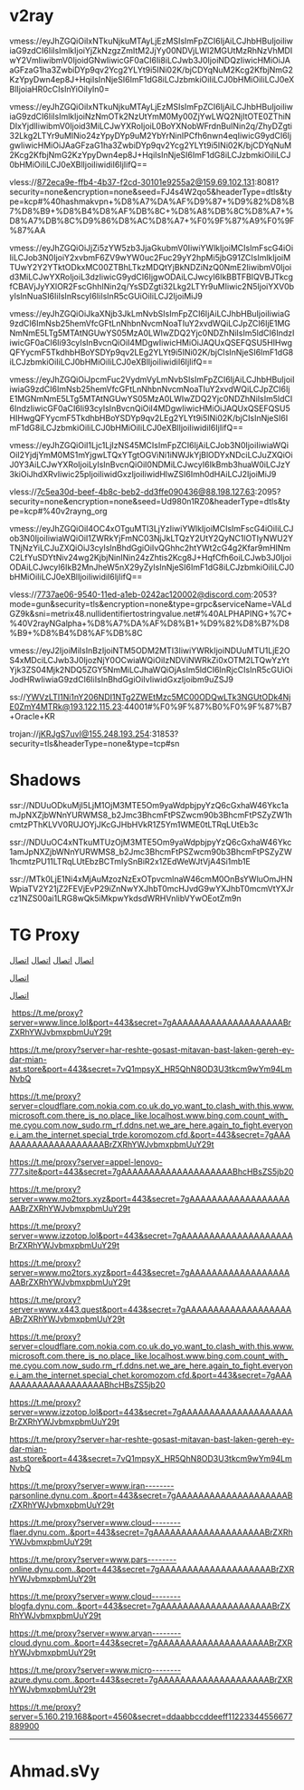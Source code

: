 # v2ray
vmess://eyJhZGQiOiIxNTkuNjkuMTAyLjEzMSIsImFpZCI6IjAiLCJhbHBuIjoiIiwiaG9zdCI6IiIsImlkIjoiYjZkNzgzZmItM2JjYy00NDVjLWI2MGUtMzRhNzVhMDIwY2VmIiwibmV0IjoidGNwIiwicGF0aCI6Ii8iLCJwb3J0IjoiNDQzIiwicHMiOiJAaGFzaG1ha3ZwbiDYp9qv2Ycg2YLYt9i5INi02K/bjCDYqNuM2Kcg2KfbjNmG2KzYpyDwn4ep8J+HqiIsInNjeSI6ImF1dG8iLCJzbmkiOiIiLCJ0bHMiOiIiLCJ0eXBlIjoiaHR0cCIsInYiOiIyIn0=

vmess://eyJhZGQiOiIxNTkuNjkuMTAyLjEzMSIsImFpZCI6IjAiLCJhbHBuIjoiIiwiaG9zdCI6IiIsImlkIjoiNzNmOTk2NzUtYmM0My00ZjYwLWQ2NjItOTE0ZThiNDIxYjdlIiwibmV0Ijoid3MiLCJwYXRoIjoiL0BoYXNobWFrdnBuINin2q/ZhyDZgti32Lkg2LTYr9uMINio24zYpyDYp9uM2YbYrNinIPCfh6nwn4eqIiwicG9ydCI6IjgwIiwicHMiOiJAaGFzaG1ha3ZwbiDYp9qv2Ycg2YLYt9i5INi02K/bjCDYqNuM2Kcg2KfbjNmG2KzYpyDwn4ep8J+HqiIsInNjeSI6ImF1dG8iLCJzbmkiOiIiLCJ0bHMiOiIiLCJ0eXBlIjoiIiwidiI6IjIifQ==

vless://872eca9e-ffb4-4b37-f2cd-30101e9255a2@159.69.102.131:8081?security=none&encryption=none&seed=FJ4s4W2qo5&headerType=dtls&type=kcp#%40hashmakvpn+%D8%A7%DA%AF%D9%87+%D9%82%D8%B7%D8%B9+%D8%B4%D8%AF%DB%8C+%D8%A8%DB%8C%D8%A7+%D8%A7%DB%8C%D9%86%D8%AC%D8%A7+%F0%9F%87%A9%F0%9F%87%AA

vmess://eyJhZGQiOiJjZi5zYW5zb3JjaGkubmV0IiwiYWlkIjoiMCIsImFscG4iOiIiLCJob3N0IjoiY2xvbmF6ZV9wYW0uc2Fuc29yY2hpMi5jbG91ZCIsImlkIjoiMTUwY2Y2YTktODkxMC00ZTBhLTkzMDQtYjBkNDZiNzQ0NmE2IiwibmV0Ijoid3MiLCJwYXRoIjoiL3dzIiwicG9ydCI6IjgwODAiLCJwcyI6IkBBTFBIQVBJTkcgfCBAVjJyYXlOR2FscGhhINin2q/YsSDZgti32Lkg2LTYr9uMIiwic2N5IjoiYXV0byIsInNuaSI6IiIsInRscyI6IiIsInR5cGUiOiIiLCJ2IjoiMiJ9

vmess://eyJhZGQiOiJkaXNjb3JkLmNvbSIsImFpZCI6IjAiLCJhbHBuIjoiIiwiaG9zdCI6ImNsb25hemVfcGFtLnNhbnNvcmNoaTIuY2xvdWQiLCJpZCI6IjE1MGNmNmE5LTg5MTAtNGUwYS05MzA0LWIwZDQ2Yjc0NDZhNiIsIm5ldCI6IndzIiwicGF0aCI6Ii93cyIsInBvcnQiOiI4MDgwIiwicHMiOiJAQUxQSEFQSU5HIHwgQFYycmF5TkdhbHBoYSDYp9qv2LEg2YLYt9i5INi02K/bjCIsInNjeSI6ImF1dG8iLCJzbmkiOiIiLCJ0bHMiOiIiLCJ0eXBlIjoiIiwidiI6IjIifQ==

vmess://eyJhZGQiOiJpcmFuc2VydmVyLmNvbSIsImFpZCI6IjAiLCJhbHBuIjoiIiwiaG9zdCI6ImNsb25hemVfcGFtLnNhbnNvcmNoaTIuY2xvdWQiLCJpZCI6IjE1MGNmNmE5LTg5MTAtNGUwYS05MzA0LWIwZDQ2Yjc0NDZhNiIsIm5ldCI6IndzIiwicGF0aCI6Ii93cyIsInBvcnQiOiI4MDgwIiwicHMiOiJAQUxQSEFQSU5HIHwgQFYycmF5TkdhbHBoYSDYp9qv2LEg2YLYt9i5INi02K/bjCIsInNjeSI6ImF1dG8iLCJzbmkiOiIiLCJ0bHMiOiIiLCJ0eXBlIjoiIiwidiI6IjIifQ==

vmess://eyJhZGQiOiI1Ljc1LjIzNS45MCIsImFpZCI6IjAiLCJob3N0IjoiIiwiaWQiOiI2YjdjYmM0MS1mYjgwLTQxYTgtOGViNi1iNWJkYjBlODYxNDciLCJuZXQiOiJ0Y3AiLCJwYXRoIjoiLyIsInBvcnQiOiI0NDMiLCJwcyI6IkBmb3huaW0iLCJzY3kiOiJhdXRvIiwic25pIjoiIiwidGxzIjoiIiwidHlwZSI6Imh0dHAiLCJ2IjoiMiJ9

vless://7c5ea30d-beef-4b8c-beb2-dd3ffe090436@88.198.127.63:2095?security=none&encryption=none&seed=Ud980n1RZ0&headerType=dtls&type=kcp#%40v2rayng_org

vmess://eyJhZGQiOiI4OC4xOTguMTI3LjYzIiwiYWlkIjoiMCIsImFscG4iOiIiLCJob3N0IjoiIiwiaWQiOiI1ZWRkYjFmNC03NjJkLTQzY2UtY2QyNC1lOTIyNWU2YTNjNzYiLCJuZXQiOiJ3cyIsInBhdGgiOiIvQGhhc2htYWt2cG4g2Kfar9mHINmC2LfYuSDYtNiv24wg2KjbjNinINin24zZhtis2Kcg8J+HqfCfh6oiLCJwb3J0IjoiODAiLCJwcyI6IkB2MnJheW5nX29yZyIsInNjeSI6ImF1dG8iLCJzbmkiOiIiLCJ0bHMiOiIiLCJ0eXBlIjoiIiwidiI6IjIifQ==

vless://7737ae06-9540-11ed-a1eb-0242ac120002@discord.com:2053?mode=gun&security=tls&encryption=none&type=grpc&serviceName=VALdGZ9k&sni=metrix48.nullidentifiertostringvalue.net#%40ALPHAPING+%7C+%40V2rayNGalpha+%D8%A7%DA%AF%D8%B1+%D9%82%D8%B7%D8%B9+%D8%B4%D8%AF%DB%8C

vmess://eyJ2IjoiMiIsInBzIjoiNTM5ODM2MTI3IiwiYWRkIjoiNDUuMTU1LjE2OS4xMDciLCJwb3J0IjozNjY0OCwiaWQiOiIzNDViNWRkZi0xOTM2LTQwYzYtYjk3ZS04Mjk2NDQ5ZGY5NmMiLCJhaWQiOjAsIm5ldCI6InRjcCIsInR5cGUiOiJodHRwIiwiaG9zdCI6IiIsInBhdGgiOiIvIiwidGxzIjoibm9uZSJ9

ss://YWVzLTI1Ni1nY206NDI1NTg2ZWEtMzc5MC00ODQwLTk3NGUtODk4NjE0ZmY4MTRk@193.122.115.23:44001#%F0%9F%87%B0%F0%9F%87%B7+Oracle+KR


trojan://jKRJgS7uvI@155.248.193.254:31853?security=tls&headerType=none&type=tcp#sn



# Shadows
ssr://NDUuODkuMjI5LjM1OjM3MTE5Om9yaWdpbjpyYzQ6cGxhaW46Ykc1amJpNXZjbWNnYURWMS8_b2Jmc3BhcmFtPSZwcm90b3BhcmFtPSZyZW1hcmtzPThKLVV0RUJOYjJKcGJHbHVkR1Z5Ym1WME0tLTRqLUtEb3c

ssr://NDUuOC4xNTkuMTUzOjM3MTE5Om9yaWdpbjpyYzQ6cGxhaW46Ykc1amJpNXZjbWNnYURWMS8_b2Jmc3BhcmFtPSZwcm90b3BhcmFtPSZyZW1hcmtzPU11LTRqLUtEbzBCTmIySnBiR2x1ZEdWeWJtVjA4Si1mb1E

ssr://MTk0LjE1Ni4xMjAuMzozNzExOTpvcmlnaW46cmM0OnBsYWluOmJHNWpiaTV2Y21jZ2FEVjEvP29iZnNwYXJhbT0mcHJvdG9wYXJhbT0mcmVtYXJrcz1NZS00ai1LRG8wQk5iMkpwYkdsdWRHVnlibVYwOEotZm9n


# TG Proxy

[اتصال](https://t.me/proxy?server=xn--910br1bqel2q98ctrowwlqib.fun.xn--ihqs2da42tww9aa451or35c.monster.&port=443&secret=7gAAAAAAAAAAAAAAAAAAAABrZXRhYWJvbmxpbmUuY29t)
[اتصال](https://t.me/proxy?server=195.74.93.34&port=443&secret=eec80ff604fa45408f1d152624d3bffcf26b65746161626f6e6c696e652e636f6d)
[اتصال](https://t.me/proxy?server=46.229.243.69&port=443&secret=eec80ff604fa45408f1d152624d3bffcf26b65746161626f6e6c696e652e636f6d)
[اتصال](https://t.me/proxy?server=194.87.245.172&port=443&secret=eec80ff604fa45408f1d152624d3bffcf26b65746161626f6e6c696e652e636f6d)

[اتصال](https://t.me/proxy?server=212.192.243.42&port=443&secret=eec80ff604fa45408f1d152624d3bffcf26b65746161626f6e6c696e652e636f6d)

[اتصال](https://t.me/proxy?server=om.nokia.com.co.uk.do_yo.want_to.clash_with.this.microsoft.com.there_is_no.place_like.localhost.bing.com.count_with_me.cyou.com.now_sudo.rm_rf.ddns.net.we_are_here.again_to_fight.with_everyone.i_am.the_internet.special_waya.cloudflare.thisis.namava.cyou.&port=443&secret=7gAAAAAAAAAAAAAAAAAAAABrZXRhYWJvbmxpbmUuY29t)


‌ https://t.me/proxy?server=www.lince.lol&port=443&secret=7gAAAAAAAAAAAAAAAAAAAABrZXRhYWJvbmxpbmUuY29t

https://t.me/proxy?server=har-reshte-gosast-mitavan-bast-laken-gereh-ey-dar-mian-ast.store&port=443&secret=7vQ1mpsyX_HR5QhN8OD3U3tkcm9wYm94LmNvbQ

https://t.me/proxy?server=cloudflare.com.nokia.com.co.uk.do_yo.want_to.clash_with.this.www.microsoft.com.there_is_no.place_like.localhost.www.bing.com.count_with_me.cyou.com.now_sudo.rm_rf.ddns.net.we_are_here.again_to_fight.everyone.i_am.the_internet.special_trde.koromozom.cfd.&port=443&secret=7gAAAAAAAAAAAAAAAAAAAABrZXRhYWJvbmxpbmUuY29t

https://t.me/proxy?server=appel-lenovo-777.site&port=443&secret=7gAAAAAAAAAAAAAAAAAAAABhcHBsZS5jb20

https://t.me/proxy?server=www.mo2tors.xyz&port=443&secret=7gAAAAAAAAAAAAAAAAAAAABrZXRhYWJvbmxpbmUuY29t

https://t.me/proxy?server=www.izzotop.lol&port=443&secret=7gAAAAAAAAAAAAAAAAAAAABrZXRhYWJvbmxpbmUuY29t

https://t.me/proxy?server=www.mo2tors.xyz&port=443&secret=7gAAAAAAAAAAAAAAAAAAAABrZXRhYWJvbmxpbmUuY29t

https://t.me/proxy?server=www.x443.quest&port=443&secret=7gAAAAAAAAAAAAAAAAAAAABrZXRhYWJvbmxpbmUuY29t

https://t.me/proxy?server=cloudflare.com.nokia.com.co.uk.do_yo.want_to.clash_with.this.www.microsoft.com.there_is_no.place_like.localhost.www.bing.com.count_with_me.cyou.com.now_sudo.rm_rf.ddns.net.we_are_here.again_to_fight.everyone.i_am.the_internet.special_chet.koromozom.cfd.&port=443&secret=7gAAAAAAAAAAAAAAAAAAAABhcHBsZS5jb20

https://t.me/proxy?server=www.izzotop.lol&port=443&secret=7gAAAAAAAAAAAAAAAAAAAABrZXRhYWJvbmxpbmUuY29t

https://t.me/proxy?server=har-reshte-gosast-mitavan-bast-laken-gereh-ey-dar-mian-ast.store&port=443&secret=7vQ1mpsyX_HR5QhN8OD3U3tkcm9wYm94LmNvbQ

https://t.me/proxy?server=www.iran--------parsonline.dynu.com..&port=443&secret=7gAAAAAAAAAAAAAAAAAAAABrZXRhYWJvbmxpbmUuY29t

https://t.me/proxy?server=www.cloud--------flaer.dynu.com..&port=443&secret=7gAAAAAAAAAAAAAAAAAAAABrZXRhYWJvbmxpbmUuY29t

https://t.me/proxy?server=www.pars--------online.dynu.com..&port=443&secret=7gAAAAAAAAAAAAAAAAAAAABrZXRhYWJvbmxpbmUuY29t

https://t.me/proxy?server=www.cloud--------blogfa.dynu.com..&port=443&secret=7gAAAAAAAAAAAAAAAAAAAABrZXRhYWJvbmxpbmUuY29t

https://t.me/proxy?server=www.arvan--------cloud.dynu.com..&port=443&secret=7gAAAAAAAAAAAAAAAAAAAABrZXRhYWJvbmxpbmUuY29t

https://t.me/proxy?server=www.micro--------azure.dynu.com..&port=443&secret=7gAAAAAAAAAAAAAAAAAAAABrZXRhYWJvbmxpbmUuY29t

https://t.me/proxy?server=5.160.219.168&port=4560&secret=ddaabbccddeeff11223344556677889900

<hr>

# Ahmad.sVy
